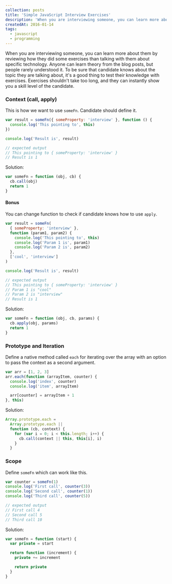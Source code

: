 ```yaml
---
collection: posts
title: 'Simple JavaScript Interview Exercises'
description: 'When you are interviewing someone, you can learn more about them by reviewing how they did some exercises than talking with them about specific technology. Anyone can learn theory from the blog posts, but people rarely understood it...'
createdAt: 2016-01-14
tags:
  - javascript
  - programming
---
```


When you are interviewing someone, you can learn more about them by reviewing how they did some exercises than talking with them about specific technology. Anyone can learn theory from the blog posts, but people rarely understood it. To be sure that candidate knows about the topic they are talking about, it's a good thing to test their knowledge with exercises. Exercises shouldn't take too long, and they can instantly show you a skill level of the candidate.

### Context (call, apply)

This is how we want to use `someFn`. Candidate should define it.

```javascript
var result = someFn({ someProperty: 'interview' }, function () {
  console.log('This pointing to', this)
})

console.log('Result is', result)

// expected output
// This pointing to { someProperty: 'interview' }
// Result is 1
```

Solution:

```javascript
var someFn = function (obj, cb) {
  cb.call(obj)
  return 1
}
```

#### Bonus

You can change function to check if candidate knows how to use `apply`.

```javascript
var result = someFn(
  { someProperty: 'interview' },
  function (param1, param2) {
    console.log('This pointing to', this)
    console.log('Param 1 is', param1)
    console.log('Param 2 is', param2)
  },
  ['cool', 'interview']
)

console.log('Result is', result)

// expected output
// This pointing to { someProperty: 'interview' }
// Param 1 is "cool"
// Param 2 is "interview"
// Result is 1
```

Solution:

```javascript
var someFn = function (obj, cb, params) {
  cb.apply(obj, params)
  return 1
}
```

### Prototype and Iteration

Define a native method called `each` for iterating over the array with an option to pass the context as a second argument.

```javascript
var arr = [1, 2, 3]
arr.each(function (arrayItem, counter) {
  console.log('index', counter)
  console.log('item', arrayItem)

  arr[counter] = arrayItem + 1
}, this)
```

Solution:

```javascript
Array.prototype.each =
  Array.prototype.each ||
  function (cb, context) {
    for (var i = 0; i < this.length; i++) {
      cb.call(context || this, this[i], i)
    }
  }
```

### Scope

Define `someFn` which can work like this.

```javascript
var counter = someFn(1)
console.log('First call', counter(3))
console.log('Second call', counter(1))
console.log('Third call', counter(5))

// expected output
// First call 4
// Second call 5
// Third call 10
```

Solution:

```javascript
var someFn = function (start) {
  var private = start

  return function (increment) {
    private += increment

    return private
  }
}
```
